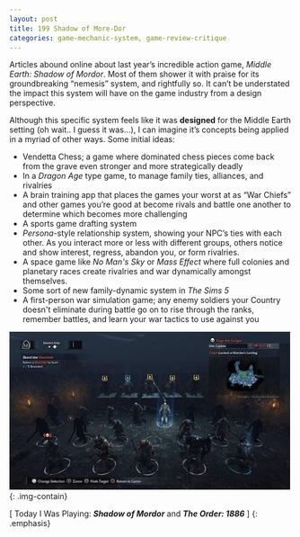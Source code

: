```yaml
---
layout: post
title: 199 Shadow of More-Dor
categories: game-mechanic-system, game-review-critique
---
```

Articles abound online about last year’s incredible action game, *Middle Earth: Shadow of Mordor*.  Most of them shower it with praise for its groundbreaking “nemesis” system, and rightfully so.  It can’t be understated the impact this system will have on the game industry from a design perspective.  

Although this specific system feels like it was **designed** for the Middle Earth setting (oh wait.. I guess it was…), I can imagine it’s concepts being applied in a myriad of other ways.  Some initial ideas:


- Vendetta Chess; a game where dominated chess pieces come back from the grave even stronger and more strategically deadly
- In a *Dragon Age* type game, to manage family ties, alliances, and rivalries
- A brain training app that places the games your worst at as “War Chiefs” and other games you’re good at become rivals and battle one another to determine which becomes more challenging
- A sports game drafting system
- *Persona*-style relationship system, showing your NPC’s ties with each other. As you interact more or less with different groups, others notice and show interest, regress, abandon you, or form rivalries.
- A space game like *No Man's Sky* or *Mass Effect* where full colonies and planetary races create rivalries and war dynamically amongst themselves.
- Some sort of new family-dynamic system in *The Sims 5*
- A first-person war simulation game; any enemy soldiers your Country doesn't eliminate during battle go on to rise through the ranks, remember battles, and learn your war tactics to use against you


![Mordor](/img/games/199_Shadow_Of_More_Dor.jpg "Mordor"){: .img-contain}


[ Today I Was Playing: ***Shadow of Mordor*** and ***The Order: 1886*** ]
{: .emphasis}

